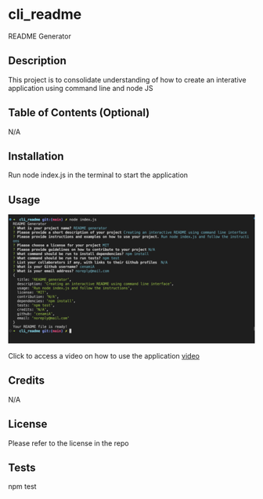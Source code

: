 # cli_readme
README Generator

## Description

This project is to consolidate understanding of how to create an interative application using command line and node JS

## Table of Contents (Optional)
N/A
## Installation

Run node index.js in the terminal to start the application

## Usage

![Alt text](<images/README Generator.png>)

Click to access a video on how to use the application [video](https://www.loom.com/share/2d6cac98b2524a6a906e63e6a171c4c1?sid=9fde4938-71fd-47e5-b024-3cda5a17a052)

## Credits
N/A
## License

Please refer to the license in the repo

## Tests

npm test